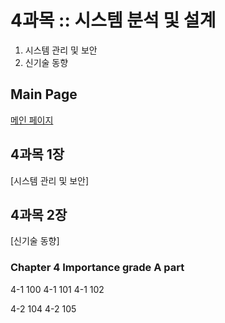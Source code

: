 # 4과목 :: 시스템 분석 및 설계
1. 시스템 관리 및 보안
2. 신기술 동향


## Main Page
[메인 페이지](https://github.com/JuNijen/Industrial-Engineer-Information-Processing/wiki/0_Main-Page)

## 4과목 1장
[시스템 관리 및 보안]

## 4과목 2장
[신기술 동향]


### Chapter 4 Importance grade A part
4-1 100
4-1 101
4-1 102

4-2 104
4-2 105